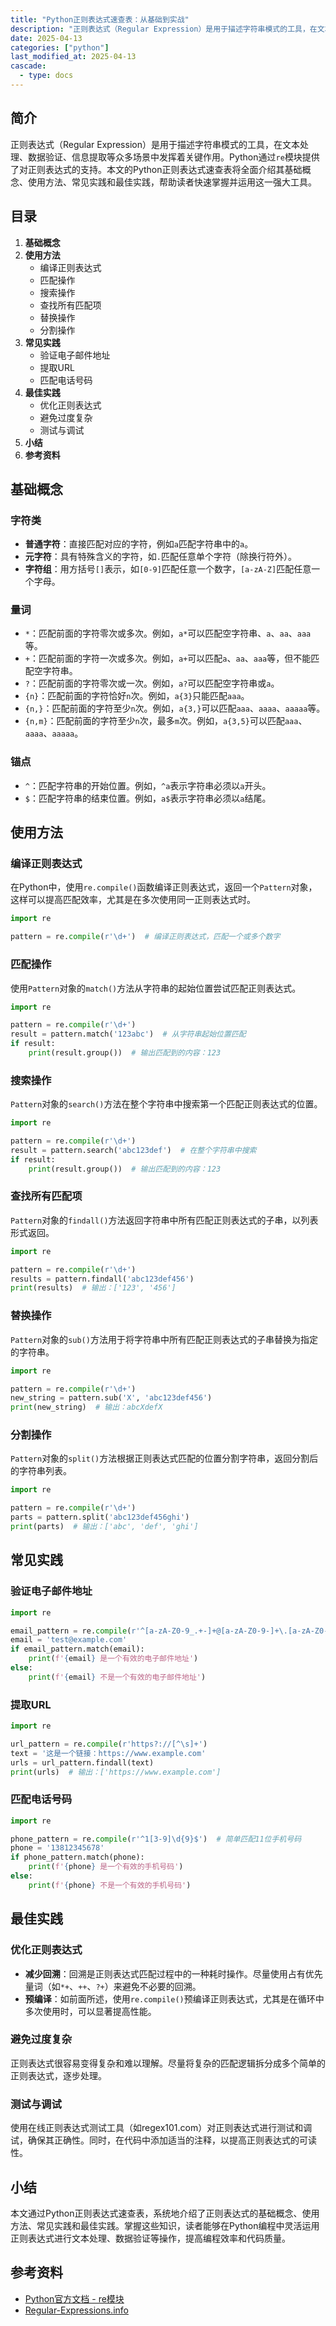 ```yaml
---
title: "Python正则表达式速查表：从基础到实战"
description: "正则表达式（Regular Expression）是用于描述字符串模式的工具，在文本处理、数据验证、信息提取等众多场景中发挥着关键作用。Python通过`re`模块提供了对正则表达式的支持。本文的Python正则表达式速查表将全面介绍其基础概念、使用方法、常见实践和最佳实践，帮助读者快速掌握并运用这一强大工具。"
date: 2025-04-13
categories: ["python"]
last_modified_at: 2025-04-13
cascade:
  - type: docs
---
```



## 简介
正则表达式（Regular Expression）是用于描述字符串模式的工具，在文本处理、数据验证、信息提取等众多场景中发挥着关键作用。Python通过`re`模块提供了对正则表达式的支持。本文的Python正则表达式速查表将全面介绍其基础概念、使用方法、常见实践和最佳实践，帮助读者快速掌握并运用这一强大工具。

<!-- more -->
## 目录
1. **基础概念**
2. **使用方法**
    - 编译正则表达式
    - 匹配操作
    - 搜索操作
    - 查找所有匹配项
    - 替换操作
    - 分割操作
3. **常见实践**
    - 验证电子邮件地址
    - 提取URL
    - 匹配电话号码
4. **最佳实践**
    - 优化正则表达式
    - 避免过度复杂
    - 测试与调试
5. **小结**
6. **参考资料**

## 基础概念
### 字符类
- **普通字符**：直接匹配对应的字符，例如`a`匹配字符串中的`a`。
- **元字符**：具有特殊含义的字符，如`.`匹配任意单个字符（除换行符外）。
- **字符组**：用方括号`[]`表示，如`[0-9]`匹配任意一个数字，`[a-zA-Z]`匹配任意一个字母。

### 量词
- `*`：匹配前面的字符零次或多次。例如，`a*`可以匹配空字符串、`a`、`aa`、`aaa`等。
- `+`：匹配前面的字符一次或多次。例如，`a+`可以匹配`a`、`aa`、`aaa`等，但不能匹配空字符串。
- `?`：匹配前面的字符零次或一次。例如，`a?`可以匹配空字符串或`a`。
- `{n}`：匹配前面的字符恰好`n`次。例如，`a{3}`只能匹配`aaa`。
- `{n,}`：匹配前面的字符至少`n`次。例如，`a{3,}`可以匹配`aaa`、`aaaa`、`aaaaa`等。
- `{n,m}`：匹配前面的字符至少`n`次，最多`m`次。例如，`a{3,5}`可以匹配`aaa`、`aaaa`、`aaaaa`。

### 锚点
- `^`：匹配字符串的开始位置。例如，`^a`表示字符串必须以`a`开头。
- `$`：匹配字符串的结束位置。例如，`a$`表示字符串必须以`a`结尾。

## 使用方法

### 编译正则表达式
在Python中，使用`re.compile()`函数编译正则表达式，返回一个`Pattern`对象，这样可以提高匹配效率，尤其是在多次使用同一正则表达式时。

```python
import re

pattern = re.compile(r'\d+')  # 编译正则表达式，匹配一个或多个数字
```

### 匹配操作
使用`Pattern`对象的`match()`方法从字符串的起始位置尝试匹配正则表达式。

```python
import re

pattern = re.compile(r'\d+')
result = pattern.match('123abc')  # 从字符串起始位置匹配
if result:
    print(result.group())  # 输出匹配到的内容：123
```

### 搜索操作
`Pattern`对象的`search()`方法在整个字符串中搜索第一个匹配正则表达式的位置。

```python
import re

pattern = re.compile(r'\d+')
result = pattern.search('abc123def')  # 在整个字符串中搜索
if result:
    print(result.group())  # 输出匹配到的内容：123
```

### 查找所有匹配项
`Pattern`对象的`findall()`方法返回字符串中所有匹配正则表达式的子串，以列表形式返回。

```python
import re

pattern = re.compile(r'\d+')
results = pattern.findall('abc123def456')
print(results)  # 输出：['123', '456']
```

### 替换操作
`Pattern`对象的`sub()`方法用于将字符串中所有匹配正则表达式的子串替换为指定的字符串。

```python
import re

pattern = re.compile(r'\d+')
new_string = pattern.sub('X', 'abc123def456')
print(new_string)  # 输出：abcXdefX
```

### 分割操作
`Pattern`对象的`split()`方法根据正则表达式匹配的位置分割字符串，返回分割后的字符串列表。

```python
import re

pattern = re.compile(r'\d+')
parts = pattern.split('abc123def456ghi')
print(parts)  # 输出：['abc', 'def', 'ghi']
```

## 常见实践

### 验证电子邮件地址
```python
import re

email_pattern = re.compile(r'^[a-zA-Z0-9_.+-]+@[a-zA-Z0-9-]+\.[a-zA-Z0-9-.]+$')
email = 'test@example.com'
if email_pattern.match(email):
    print(f'{email} 是一个有效的电子邮件地址')
else:
    print(f'{email} 不是一个有效的电子邮件地址')
```

### 提取URL
```python
import re

url_pattern = re.compile(r'https?://[^\s]+')
text = '这是一个链接：https://www.example.com'
urls = url_pattern.findall(text)
print(urls)  # 输出：['https://www.example.com']
```

### 匹配电话号码
```python
import re

phone_pattern = re.compile(r'^1[3-9]\d{9}$')  # 简单匹配11位手机号码
phone = '13812345678'
if phone_pattern.match(phone):
    print(f'{phone} 是一个有效的手机号码')
else:
    print(f'{phone} 不是一个有效的手机号码')
```

## 最佳实践

### 优化正则表达式
- **减少回溯**：回溯是正则表达式匹配过程中的一种耗时操作。尽量使用占有优先量词（如`*+`、`++`、`?+`）来避免不必要的回溯。
- **预编译**：如前面所述，使用`re.compile()`预编译正则表达式，尤其是在循环中多次使用时，可以显著提高性能。

### 避免过度复杂
正则表达式很容易变得复杂和难以理解。尽量将复杂的匹配逻辑拆分成多个简单的正则表达式，逐步处理。

### 测试与调试
使用在线正则表达式测试工具（如regex101.com）对正则表达式进行测试和调试，确保其正确性。同时，在代码中添加适当的注释，以提高正则表达式的可读性。

## 小结
本文通过Python正则表达式速查表，系统地介绍了正则表达式的基础概念、使用方法、常见实践和最佳实践。掌握这些知识，读者能够在Python编程中灵活运用正则表达式进行文本处理、数据验证等操作，提高编程效率和代码质量。

## 参考资料
- [Python官方文档 - re模块](https://docs.python.org/3/library/re.html)
- [Regular-Expressions.info](https://www.regular-expressions.info/)